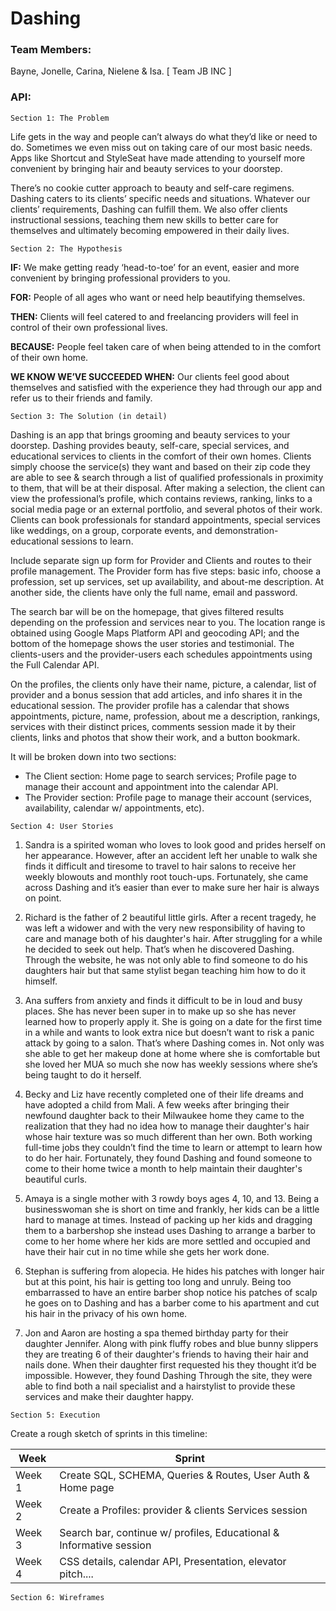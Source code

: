 # Dashing

### Team Members: 
Bayne, Jonelle, Carina, Nielene & Isa. [ Team JB INC ]

### API: 

`Section 1: The Problem`

Life gets in the way and people can’t always do what they’d like or need to do. Sometimes we even miss out on taking care of our most basic needs. Apps like Shortcut and StyleSeat have made attending to yourself more convenient by bringing hair and beauty services to your doorstep. 

There’s no cookie cutter approach to beauty and self-care regimens. Dashing caters to its clients’ specific needs and situations. Whatever our clients’ requirements, Dashing can fulfill them. We also offer clients instructional sessions, teaching them new skills to better care for themselves and ultimately becoming empowered in their daily lives. 

`Section 2: The Hypothesis` 

**IF:**  We make getting ready ‘head-to-toe’ for an event, easier and more convenient by bringing professional providers to you.

**FOR:** People of all ages who want or need help beautifying themselves.

**THEN:**  Clients will feel catered to and freelancing providers will feel in control of their own professional lives. 

**BECAUSE:**  People feel taken care of when being attended to in the comfort of their own home.

**WE KNOW WE’VE SUCCEEDED WHEN:** Our clients feel good about themselves and satisfied with the experience they had through our app and refer us to their friends and family.

`Section 3: The Solution (in detail)` 

Dashing is an app that brings grooming and beauty services to your doorstep. Dashing provides beauty, self-care, special services, and educational services to clients in the comfort of their own homes. Clients simply choose the service(s) they want and based on their zip code they are able to see & search through a list of qualified professionals in proximity to them, that will be at their disposal. After making a selection, the client can view the professional’s profile, which contains reviews, ranking, links to a social media page or an external portfolio, and several photos of their work. Clients can book professionals for standard appointments,  special services like weddings, on a group, corporate events, and demonstration-educational sessions to learn.

Include separate sign up form for Provider and Clients and routes to their profile management. The Provider form has five steps: basic info, choose a profession, set up services, set up availability, and about-me description. At another side, the clients have only the full name, email and password. 

The search bar will be on the homepage, that gives filtered results depending on the profession and services near to you. The location range is obtained using Google Maps Platform API and geocoding API; and the bottom of the homepage shows the user stories and testimonial.
The clients-users and the provider-users each schedules appointments using the Full Calendar API.

On the profiles, the clients only have their name, picture, a calendar, list of provider and a bonus session that add articles, and info shares it in the educational session. The provider profile has a calendar that shows appointments, picture, name, profession, about me a description, rankings, services with their distinct prices, comments session made it by their clients, links and photos that show their work, and a button bookmark.

It will be broken down into two sections: 
- The Client section: Home page to search services; Profile page to manage their account and appointment into the calendar API.
- The Provider section: Profile page to manage their account (services, availability, calendar w/ appointments, etc).

`Section 4: User Stories`

1. Sandra is a spirited woman who loves to look good and prides herself on her appearance. However, after an accident left her unable to walk she finds it difficult and tiresome to travel to hair salons to receive her weekly blowouts and monthly root touch-ups. Fortunately, she came across Dashing and it’s easier than ever to make sure her hair is always on point.

2. Richard is the father of 2 beautiful little girls. After a recent tragedy, he was left a widower and with the very new responsibility of having to care and manage both of his daughter's hair. After struggling for a while he decided to seek out help. That’s when he discovered Dashing. Through the website, he was not only able to find someone to do his daughters hair but that same stylist began teaching him how to do it himself.

3. Ana suffers from anxiety and finds it difficult to be in loud and busy places. She has never been super in to make up so she has never learned how to properly apply it. She is going on a date for the first time in a while and wants to look extra nice but doesn’t want to risk a panic attack by going to a salon. That’s where Dashing comes in. Not only was she able to get her makeup done at home where she is comfortable but she loved her MUA so much she now has weekly sessions where she’s being taught to do it herself.

4. Becky and Liz have recently completed one of their life dreams and have adopted a child from Mali. A few weeks after bringing their newfound daughter back to their Milwaukee home they came to the realization that they had no idea how to manage their daughter's hair whose hair texture was so much different than her own. Both working full-time jobs they couldn’t find the time to learn or attempt to learn how to do her hair. Fortunately, they found Dashing and found someone to come to their home twice a month to help maintain their daughter's beautiful curls.

5. Amaya is a single mother with 3 rowdy boys ages 4, 10, and 13. Being a businesswoman she is short on time and frankly, her kids can be a little hard to manage at times. Instead of packing up her kids and dragging them to a barbershop she instead uses Dashing to arrange a barber to come to her home where her kids are more settled and occupied and have their hair cut in no time while she gets her work done.

6. Stephan is suffering from alopecia. He hides his patches with longer hair but at this point, his hair is getting too long and unruly. Being too embarrassed to have an entire barber shop notice his patches of scalp he goes on to Dashing and has a barber come to his apartment and cut his hair in the privacy of his own home.

7. Jon and Aaron are hosting a spa themed birthday party for their daughter Jennifer.  Along with pink fluffy robes and blue bunny slippers they are treating 6 of their daughter's friends to having their hair and nails done. When their daughter first requested his they thought it’d be impossible. However, they found Dashing Through the site, they were able to find both a nail specialist and a hairstylist to provide these services and make their daughter happy. 

`Section 5: Execution`

Create a rough sketch of sprints in this timeline:

Week    |                Sprint 
--------|-----------------------------------------------------
Week 1  | Create SQL, SCHEMA, Queries & Routes, User Auth & Home page
Week 2  | Create a Profiles: provider & clients Services session
Week 3  | Search bar, continue w/ profiles, Educational & Informative session
Week 4  | CSS details, calendar API, Presentation, elevator pitch....

`Section 6: Wireframes`


